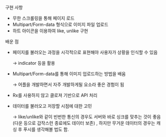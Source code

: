 구현 사항

- 무한 스크롤링을 통해 페이지 로드
- Multipart/Form-data 형식으로 이미지 파일 업로드
- 하트 아이콘을 이용하여 like, unlike 구현

배운 점

- 페이지를 불러오는 과정을 시각적으로 표현해야 사용자가 상황을 인식할 수 있음
    
    → indicator 등을 활용
    
- Multipart/Form-data를 통해 이미지 업로드하는 방법을 배움
    
    → 어플을 개발하면서 자주 개발하게될 요소라 좋은 경험이 됨
    
- Rx를 사용하지 않고 클로져 기반으로 API 처리
- 데이터를 불러오고 저장할 시점에 대한 고민
    
    → like/unlike와 같이 빈번한 통신의 경우도 서버와 바로 싱크를 맞추는 것이 좋음 (다운 등으로 갑작스런 종료에도 데이터 보존) , 하지만 무거운 데이터의 경우는 캐싱 후 푸시를 생각해볼 법도 함.

